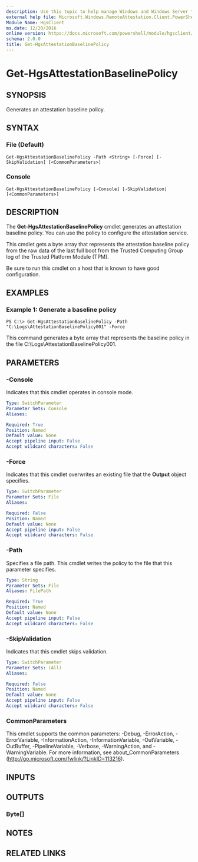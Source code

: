 ```yaml
---
description: Use this topic to help manage Windows and Windows Server technologies with Windows PowerShell.
external help file: Microsoft.Windows.RemoteAttestation.Client.PowerShell.dll-Help.xml
Module Name: HgsClient
ms.date: 12/20/2016
online version: https://docs.microsoft.com/powershell/module/hgsclient/get-hgsattestationbaselinepolicy?view=windowsserver2016-ps&wt.mc_id=ps-gethelp
schema: 2.0.0
title: Get-HgsAttestationBaselinePolicy
---
```


# Get-HgsAttestationBaselinePolicy

## SYNOPSIS
Generates an attestation baseline policy.

## SYNTAX

### File (Default)
```
Get-HgsAttestationBaselinePolicy -Path <String> [-Force] [-SkipValidation] [<CommonParameters>]
```

### Console
```
Get-HgsAttestationBaselinePolicy [-Console] [-SkipValidation] [<CommonParameters>]
```

## DESCRIPTION
The **Get-HgsAttestationBaselinePolicy** cmdlet generates an attestation baseline policy.
You can use the policy to configure the attestation service.

This cmdlet gets a byte array that represents the attestation baseline policy from the raw data of the last full boot from the Trusted Computing Group log of the Trusted Platform Module (TPM).

Be sure to run this cmdlet on a host that is known to have good configuration.

## EXAMPLES

### Example 1: Generate a baseline policy
```
PS C:\> Get-HgsAttestationBaselinePolicy -Path "C:\Logs\AttestationBaselinePolicy001" -Force
```

This command generates a byte array that represents the baseline policy in the file C:\Logs\AttestationBaselinePolicy001.

## PARAMETERS

### -Console
Indicates that this cmdlet operates in console mode.

```yaml
Type: SwitchParameter
Parameter Sets: Console
Aliases: 

Required: True
Position: Named
Default value: None
Accept pipeline input: False
Accept wildcard characters: False
```

### -Force
Indicates that this cmdlet overwrites an existing file that the **Output** object specifies.

```yaml
Type: SwitchParameter
Parameter Sets: File
Aliases: 

Required: False
Position: Named
Default value: None
Accept pipeline input: False
Accept wildcard characters: False
```

### -Path
Specifies a file path.
This cmdlet writes the policy to the file that this parameter specifies.

```yaml
Type: String
Parameter Sets: File
Aliases: FilePath

Required: True
Position: Named
Default value: None
Accept pipeline input: False
Accept wildcard characters: False
```

### -SkipValidation
Indicates that this cmdlet skips validation.

```yaml
Type: SwitchParameter
Parameter Sets: (All)
Aliases: 

Required: False
Position: Named
Default value: None
Accept pipeline input: False
Accept wildcard characters: False
```

### CommonParameters
This cmdlet supports the common parameters: -Debug, -ErrorAction, -ErrorVariable, -InformationAction, -InformationVariable, -OutVariable, -OutBuffer, -PipelineVariable, -Verbose, -WarningAction, and -WarningVariable. For more information, see about_CommonParameters (http://go.microsoft.com/fwlink/?LinkID=113216).

## INPUTS

## OUTPUTS

### Byte[]

## NOTES

## RELATED LINKS

